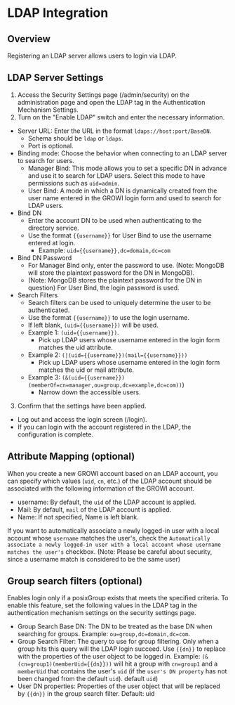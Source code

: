 # LDAP Integration

## Overview

Registering an LDAP server allows users to login via LDAP.

## LDAP Server Settings

1. Access the Security Settings page (/admin/security) on the administration page and open the LDAP tag in the Authentication Mechanism Settings.
2. Turn on the "Enable LDAP" switch and enter the necessary information.

- Server URL: Enter the URL in the format `ldaps://host:port/BaseDN`.
  - Schema should be `ldap` or `ldaps`.
  - Port is optional.
- Binding mode: Choose the behavior when connecting to an LDAP server to search for users.
  - Manager Bind: This mode allows you to set a specific DN in advance and use it to search for LDAP users. Select this mode to have permissions such as `uid=admin`.
  - User Bind: A mode in which a DN is dynamically created from the user name entered in the GROWI login form and used to search for LDAP users.
- Bind DN
  - Enter the account DN to be used when authenticating to the directory service.
  - Use the format `{{username}}` for User Bind to use the username entered at login.
    - Example: `uid={{username}},dc=domain,dc=com`
- Bind DN Password
  - For Manager Bind only, enter the password to use. (Note: MongoDB will store the plaintext password for the DN in MongoDB).
  - (Note: MongoDB stores the plaintext password for the DN in question) For User Bind, the login password is used.
- Search Filters
  - Search filters can be used to uniquely determine the user to be authenticated.
  - Use the format `{{username}}` to use the login username.
  - If left blank, `(uid={{username}})` will be used.
  - Example 1: `(uid={{username}})`.
    - Pick up LDAP users whose username entered in the login form matches the uid attribute.
  - Example 2: `(|(uid={{username}})(mail={{username}}))`
    - Pick up LDAP users whose username entered in the login form matches the uid or mail attribute.
  - Example 3: `(&(uid={{username}})(memberOf=cn=manager,ou=group,dc=example,dc=com))`)
    - Narrow down the accessible users.

3. Confirm that the settings have been applied.

- Log out and access the login screen (/login).
- If you can login with the account registered in the LDAP, the configuration is complete.

## Attribute Mapping (optional)

When you create a new GROWI account based on an LDAP account, you can specify which values (`uid`, `cn`, etc.) of the LDAP account should be associated with the following information of the GROWI account.

- username: By default, the `uid` of the LDAP account is applied.
- Mail: By default, `mail` of the LDAP account is applied.
- Name: If not specified, Name is left blank.

If you want to automatically associate a newly logged-in user with a local account whose `username` matches the user's, check the `Automatically associate a newly logged-in user with a local account whose username matches the user's` checkbox. (Note: Please be careful about security, since a username match is considered to be the same user)

## Group search filters (optional)

Enables login only if a posixGroup exists that meets the specified criteria. To enable this feature, set the following values in the LDAP tag in the authentication mechanism settings on the security settings page.

- Group Search Base DN: The DN to be treated as the base DN when searching for groups.
  Example: `ou=group,dc=domain,dc=com`.
- Group Search Filter: The query to use for group filtering. Only when a group hits this query will the LDAP login succeed. Use `{{dn}}` to replace with the properties of the user object to be logged in.
  Example: `(&(cn=group1)(memberUid={{dn}}))` will hit a group with `cn=group1` and a `memberUid` that contains the user's `uid` (if the `user's DN property` has not been changed from the default `uid`). default `uid`)
- User DN properties: Properties of the user object that will be replaced by `{{dn}}` in the group search filter.
  Default: uid
